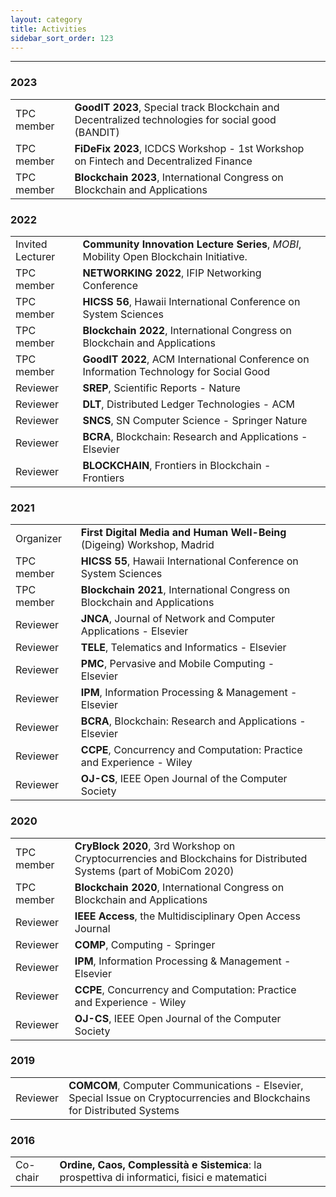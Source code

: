 ```yaml
---
layout: category
title: Activities
sidebar_sort_order: 123
---
```


---

### 2023

<table>
    <tr>
        <td>
          TPC member
        </td>
        <td>
          <b>GoodIT 2023</b>,
           Special track Blockchain and Decentralized technologies for social good (BANDIT)
        </td>
        <td>
          <a class="get get_external" target="_blank" href="https://sites.google.com/unipi.it/bandit2023/home"></a>
        </td>
    </tr>
    <tr>
        <td>
          TPC member
        </td>
        <td>
          <b>FiDeFix 2023</b>,
          ICDCS Workshop - 1st Workshop on Fintech and Decentralized Finance
        </td>
        <td>
          <a class="get get_external" target="_blank" href="https://sites.google.com/uniurb.it/fidefix-2023/home"></a>
        </td>
    </tr>
    <tr>
        <td>
          TPC member
        </td>
        <td>
          <b>Blockchain 2023</b>,
           International Congress on Blockchain and Applications
        </td>
        <td>
          <a class="get get_external" target="_blank" href="https://www.blockchain-congress.net/"></a>
        </td>
    </tr>
</table>

### 2022

<table>
    <tr>
        <td>
          Invited Lecturer 
        </td>
        <td>
          <b>Community Innovation Lecture Series</b>,
          <i>MOBI</i>, Mobility Open Blockchain Initiative.
        </td>
        <td>
          <a class="get get_external" target="_blank" href="https://dlt.mobi/complex-queries-over-decentralized-systems-for-smart-mobility-geodata-retrieval-6-april-2022/"></a>
        </td>
    </tr>
    <tr>
        <td>
          TPC member
        </td>
        <td>
          <b>NETWORKING 2022</b>,
          IFIP Networking Conference
        </td>
        <td>
          <a class="get get_external" target="_blank" href="https://networking.ifip.org/2022/"></a>
        </td>
    </tr>
    <tr>
        <td>
          TPC member
        </td>
        <td>
          <b>HICSS 56</b>,
           Hawaii International Conference on System Sciences
        </td>
        <td>
          <a class="get get_external" target="_blank" href="https://hicss.hawaii.edu"></a>
        </td>
    </tr>
    <tr>
        <td>
          TPC member
        </td>
        <td>
          <b>Blockchain 2022</b>,
           International Congress on Blockchain and Applications
        </td>
        <td>
          <a class="get get_external" target="_blank" href="https://www.blockchain-congress.net/"></a>
        </td>
    </tr>
    <tr>
        <td>
          TPC member
        </td>
        <td>
          <b>GoodIT 2022</b>,
           ACM International Conference on Information Technology for Social Good
        </td>
        <td>
          <a class="get get_external" target="_blank" href="https://cyprusconferences.org/goodit2022/"></a>
        </td>
    </tr>
    <tr>
        <td>
          Reviewer
        </td>
        <td>
          <b>SREP</b>,
          Scientific Reports - Nature
        </td>
        <td>
          <a class="get get_external" target="_blank" href="https://www.nature.com/srep/"></a>
        </td>
    </tr>
    <tr>
        <td>
          Reviewer
        </td>
        <td>
          <b>DLT</b>,
          Distributed Ledger Technologies - ACM
        </td>
        <td>
          <a class="get get_external" target="_blank" href="https://www.springer.com/journal/42979"></a>
        </td>
    </tr>
    <tr>
        <td>
          Reviewer
        </td>
        <td>
          <b>SNCS</b>,
          SN Computer Science - Springer Nature
        </td>
        <td>
          <a class="get get_external" target="_blank" href="https://www.springer.com/journal/42979"></a>
        </td>
    </tr>
    <tr>
        <td>
          Reviewer
        </td>
        <td>
          <b>BCRA</b>,
          Blockchain: Research and Applications - Elsevier
        </td>
        <td>
          <a class="get get_external" target="_blank" href="https://www.journals.elsevier.com/blockchain-research-and-applications"></a>
        </td>
    </tr>
    <tr>
        <td>
          Reviewer
        </td>
        <td>
          <b>BLOCKCHAIN</b>,
          Frontiers in Blockchain - Frontiers
        </td>
        <td>
          <a class="get get_external" target="_blank" href="https://www.frontiersin.org/journals/blockchain"></a>
        </td>
    </tr>
</table>

### 2021

<table>
    <tr>
        <td>
          Organizer
        </td>
        <td>
          <b>First Digital Media and Human Well-Being</b> (Digeing) Workshop, Madrid
        </td>
        <td>
          <a class="get get_external" target="_blank" href="https://digeing2021-madrid.herokuapp.com/"></a>
          <a class="get get_external" target="_blank" href="https://iscpif.fr/digeing/"></a>
        </td>
    </tr>
    <tr>
        <td>
          TPC member
        </td>
        <td>
          <b>HICSS 55</b>,
           Hawaii International Conference on System Sciences
        </td>
        <td>
          <a class="get get_external" target="_blank" href="https://hicss.hawaii.edu"></a>
        </td>
    </tr>
    <tr>
        <td>
          TPC member
        </td>
        <td>
          <b>Blockchain 2021</b>,
           International Congress on Blockchain and Applications
        </td>
        <td>
          <a class="get get_external" target="_blank" href="https://www.blockchain-congress.net/"></a>
        </td>
    </tr>
    <tr>
        <td>
          Reviewer
        </td>
        <td>
          <b>JNCA</b>,
          Journal of Network and Computer Applications - Elsevier
        </td>
        <td>
          <a class="get get_external" target="_blank" href="https://www.journals.elsevier.com/journal-of-network-and-computer-applications"></a>
        </td>
    </tr>
    <tr>
        <td>
          Reviewer
        </td>
        <td>
          <b>TELE</b>,
          Telematics and Informatics - Elsevier
        </td>
        <td>
          <a class="get get_external" target="_blank" href="https://www.journals.elsevier.com/telematics-and-informatics"></a>
        </td>
    </tr>
    <tr>
        <td>
          Reviewer
        </td>
        <td>
          <b>PMC</b>,
          Pervasive and Mobile Computing - Elsevier
        </td>
        <td>
          <a class="get get_external" target="_blank" href="https://www.journals.elsevier.com/pervasive-and-mobile-computing"></a>
        </td>
    </tr>
    <tr>
        <td>
          Reviewer
        </td>
        <td>
          <b>IPM</b>,
          Information Processing & Management - Elsevier
        </td>
        <td>
          <a class="get get_external" target="_blank" href="https://www.journals.elsevier.com/information-processing-and-management/"></a>
        </td>
    </tr>
    <tr>
        <td>
          Reviewer
        </td>
        <td>
          <b>BCRA</b>,
          Blockchain: Research and Applications - Elsevier
        </td>
        <td>
          <a class="get get_external" target="_blank" href="https://www.journals.elsevier.com/blockchain-research-and-applications"></a>
        </td>
    </tr>
    <tr>
        <td>
          Reviewer
        </td>
        <td>
          <b>CCPE</b>,
          Concurrency and Computation: Practice and Experience - Wiley
        </td>
        <td>
          <a class="get get_external" target="_blank" href="https://onlinelibrary.wiley.com/journal/15320634"></a>
        </td>
    </tr>
    <tr>
        <td>
          Reviewer
        </td>
        <td>
          <b>OJ-CS</b>,
          IEEE Open Journal of the Computer Society
        </td>
        <td>
          <a class="get get_external" target="_blank" href="https://www.computer.org/csdl/journal/oj"></a>
        </td>
    </tr>
</table>

### 2020

<table>
    <tr>
        <td>
          TPC member
        </td>
        <td>
          <b>CryBlock 2020</b>,
          3rd Workshop on Cryptocurrencies and Blockchains for Distributed Systems (part of MobiCom 2020)
        </td>
        <td>
          <a class="get get_external" target="_blank" href="http://www.cryblock.org/"></a>
        </td>
    </tr>
    <tr>
        <td>
          TPC member
        </td>
        <td>
          <b>Blockchain 2020</b>,
           International Congress on Blockchain and Applications
        </td>
        <td>
          <a class="get get_external" target="_blank" href="https://www.blockchain-congress.net/"></a>
        </td>
    </tr>
    <tr>
        <td>
          Reviewer
        </td>
        <td>
          <b>IEEE Access</b>,
          the Multidisciplinary Open Access Journal
        </td>
        <td>
          <a class="get get_external" target="_blank" href="https://ieeeaccess.ieee.org/"></a>
        </td>
    </tr>
    <tr>
        <td>
          Reviewer
        </td>
        <td>
          <b>COMP</b>,
          Computing - Springer
        </td>
        <td>
          <a class="get get_external" target="_blank" href="https://www.springer.com/journal/607"></a>
        </td>
    </tr>
    <tr>
        <td>
          Reviewer
        </td>
        <td>
          <b>IPM</b>,
          Information Processing & Management - Elsevier
        </td>
        <td>
          <a class="get get_external" target="_blank" href="https://www.journals.elsevier.com/information-processing-and-management/"></a>
        </td>
    </tr>
    <tr>
        <td>
          Reviewer
        </td>
        <td>
          <b>CCPE</b>,
          Concurrency and Computation: Practice and Experience - Wiley
        </td>
        <td>
          <a class="get get_external" target="_blank" href="https://onlinelibrary.wiley.com/journal/15320634"></a>
        </td>
    </tr>
    <tr>
        <td>
          Reviewer
        </td>
        <td>
          <b>OJ-CS</b>,
          IEEE Open Journal of the Computer Society
        </td>
        <td>
          <a class="get get_external" target="_blank" href="https://www.computer.org/csdl/journal/oj"></a>
        </td>
    </tr>
</table>

### 2019

<table>
    <tr>
        <td>
          Reviewer
        </td>
        <td>
          <b>COMCOM</b>,
          Computer Communications - Elsevier, Special Issue on Cryptocurrencies and Blockchains for Distributed Systems
        </td>
        <td>
          <a class="get get_external" target="_blank" href="https://www.journals.elsevier.com/computer-communications"></a>
        </td>
    </tr>
</table>

### 2016

<table>
    <tr>
        <td>
          Co-chair
        </td>
        <td>
          <b>Ordine, Caos, Complessità e Sistemica</b>: la prospettiva di informatici, fisici e matematici
        </td>
        <td>
          <a class="get get_external" target="_blank" href="https://scienzeenonsolo.wordpress.com/ordine-caos-complessita-e-sistemica/"></a>
          <a class="get get_decentr" target="_blank" href="https://arweave.net/bBIgfTl6ZxWbhGvPxXN2tpogRCxutKp7i0c3aO2FDEo"></a>
        </td>
    </tr>
</table>
